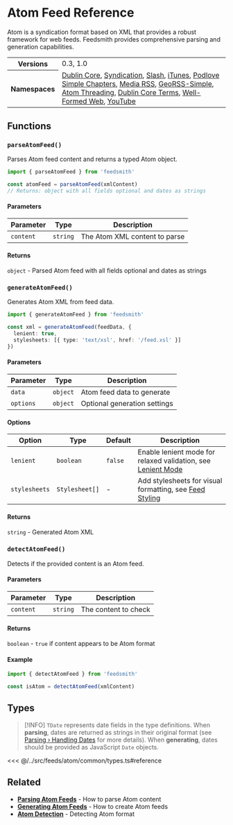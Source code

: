 # Atom Feed Reference

Atom is a syndication format based on XML that provides a robust framework for web feeds. Feedsmith provides comprehensive parsing and generation capabilities.

<table>
  <tbody>
    <tr>
      <th>Versions</th>
      <td>0.3, 1.0</td>
    </tr>
    <tr>
      <th>Namespaces</th>
      <td>
        <a href="/reference/namespaces/dc">Dublin Core</a>,
        <a href="/reference/namespaces/sy">Syndication</a>,
        <a href="/reference/namespaces/slash">Slash</a>,
        <a href="/reference/namespaces/itunes">iTunes</a>,
        <a href="/reference/namespaces/psc">Podlove Simple Chapters</a>,
        <a href="/reference/namespaces/media">Media RSS</a>,
        <a href="/reference/namespaces/georss">GeoRSS-Simple</a>,
        <a href="/reference/namespaces/thr">Atom Threading</a>,
        <a href="/reference/namespaces/dcterms">Dublin Core Terms</a>,
        <a href="/reference/namespaces/wfw">Well-Formed Web</a>,
        <a href="/reference/namespaces/yt">YouTube</a>
      </td>
    </tr>
  </tbody>
</table>

## Functions

### `parseAtomFeed()`

Parses Atom feed content and returns a typed Atom object.

```typescript
import { parseAtomFeed } from 'feedsmith'

const atomFeed = parseAtomFeed(xmlContent)
// Returns: object with all fields optional and dates as strings
```

#### Parameters

| Parameter | Type | Description |
|-----------|------|-------------|
| `content` | `string` | The Atom XML content to parse |

#### Returns
`object` - Parsed Atom feed with all fields optional and dates as strings

### `generateAtomFeed()`

Generates Atom XML from feed data.

```typescript
import { generateAtomFeed } from 'feedsmith'

const xml = generateAtomFeed(feedData, {
  lenient: true,
  stylesheets: [{ type: 'text/xsl', href: '/feed.xsl' }]
})
```

#### Parameters

| Parameter | Type | Description |
|-----------|------|-------------|
| `data` | `object` | Atom feed data to generate |
| `options` | `object` | Optional generation settings |

#### Options

| Option | Type | Default | Description |
|--------|------|---------|-------------|
| `lenient` | `boolean` | `false` | Enable lenient mode for relaxed validation, see [Lenient Mode](/generating/lenient-mode) |
| `stylesheets` | `Stylesheet[]` | - | Add stylesheets for visual formatting, see [Feed Styling](/generating/styling) |

#### Returns
`string` - Generated Atom XML

### `detectAtomFeed()`

Detects if the provided content is an Atom feed.

#### Parameters

| Parameter | Type | Description |
|-----------|------|-------------|
| `content` | `string` | The content to check |

#### Returns
`boolean` - `true` if content appears to be Atom format

#### Example
```typescript
import { detectAtomFeed } from 'feedsmith'

const isAtom = detectAtomFeed(xmlContent)
```

## Types

> [!INFO]
> `TDate` represents date fields in the type definitions. When **parsing**, dates are returned as strings in their original format (see [Parsing › Handling Dates](/parsing/dates) for more details). When **generating**, dates should be provided as JavaScript `Date` objects.

<<< @/../src/feeds/atom/common/types.ts#reference

## Related

- **[Parsing Atom Feeds](/parsing/examples#atom-feed)** - How to parse Atom content
- **[Generating Atom Feeds](/generating/examples#atom-feed)** - How to create Atom feeds
- **[Atom Detection](/parsing/detecting)** - Detecting Atom format
